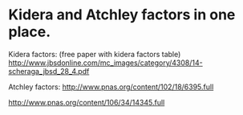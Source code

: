 # Kidera and Atchley factors in one place.

Kidera factors:
(free paper with kidera factors table) http://www.jbsdonline.com/mc_images/category/4308/14-scheraga_jbsd_28_4.pdf


Atchley factors:
http://www.pnas.org/content/102/18/6395.full


http://www.pnas.org/content/106/34/14345.full
